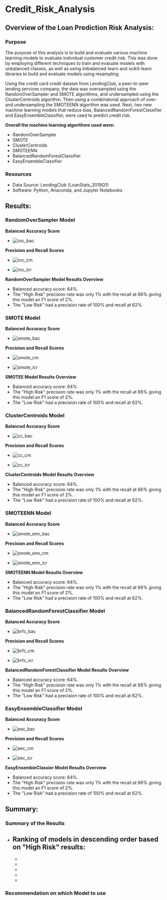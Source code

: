 # Credit_Risk_Analysis

## Overview of the Loan Prediction Risk Analysis:

### Purpose

The purpose of this analysis is to build and evaluate various machine learning models to evaluate individual customer credit risk. This was done by employing different techniques to train and evaluate models with unbalanced classes, as well as using imbalanced-learn and scikit-learn libraries to build and evaluate models using resampling.

Using the credit card credit dataset from LendingClub, a peer-to-peer lending services company, the data was oversampled using the RandomOverSampler and SMOTE algorithms, and undersampled using the ClusterCentroids algorithm. Then using a combinatorial approach of over- and undersampling the SMOTEENN algorithm was used. Next, two new machine learning models that reduce bias, BalancedRandomForestClassifier and EasyEnsembleClassifier, were used to predict credit risk. 

**Overall the machine learning algorithms used were:**
- RandomOverSampler
- SMOTE
- ClusterCentroids
- SMOTEENN
- BalancedRandomForestClassifier
- EasyEnsembleClassifier

### Resources
- Data Source: LendingClub (LoanStats_2019Q1)
- Software: Python, Anaconda, and Jupyter Notebooks


## Results:

### RandomOverSampler Model

**Balanced Accuracy Score**

- ![roc_bac](https://github.com/pfrivas/Credit_Risk_Analysis/blob/main/Images/RandomOversampler%20Model/RandomOverSampler_BalancedAccuracyScore.png)

**Precision and Recall Scores**

- ![roc_cm](https://github.com/pfrivas/Credit_Risk_Analysis/blob/main/Images/RandomOversampler%20Model/RandomOverSampler_ConfusionMatrix.png)

- ![roc_icr](https://github.com/pfrivas/Credit_Risk_Analysis/blob/main/Images/RandomOversampler%20Model/RandomOversampler_ICR.png)

**RandomOverSampler Model Results Overview**
- Balanced accuracy score: 64%.
- The "High Risk" precision rate was only 1% with the recall at 66% giving this model an F1 score of 2%.
- The "Low Risk" had a precision rate of 100% and recall at 62%.


### SMOTE Model

**Balanced Accuracy Score**

- ![smote_bac](https://github.com/pfrivas/Credit_Risk_Analysis/blob/main/Images/SMOTE%20Model/SMOTE_BalancedAccuracyScore.png)

**Precision and Recall Scores**

- ![smote_cm](https://github.com/pfrivas/Credit_Risk_Analysis/blob/main/Images/SMOTE%20Model/SMOTE_ConfusionMatrix.png)

- ![smote_icr](https://github.com/pfrivas/Credit_Risk_Analysis/blob/main/Images/SMOTE%20Model/SMOTE_ICR.png)

**SMOTEE Model Results Overview**
- Balanced accuracy score: 64%.
- The "High Risk" precision rate was only 1% with the recall at 66% giving this model an F1 score of 2%.
- The "Low Risk" had a precision rate of 100% and recall at 62%.



### ClusterCentroids Model

**Balanced Accuracy Score**

- ![cc_bac](https://github.com/pfrivas/Credit_Risk_Analysis/blob/main/Images/ClusterCentroids%20Model/ClusterCentroids_BalancedAccuracyScore.png)

**Precision and Recall Scores**

- ![cc_cm](https://github.com/pfrivas/Credit_Risk_Analysis/blob/main/Images/ClusterCentroids%20Model/ClusterCentroids_ConfusionMatrix.png)

- ![cc_icr](https://github.com/pfrivas/Credit_Risk_Analysis/blob/main/Images/ClusterCentroids%20Model/ClusterCentroids_ICR.png)

**ClusterCentroids Model Results Overview**
- Balanced accuracy score: 64%.
- The "High Risk" precision rate was only 1% with the recall at 66% giving this model an F1 score of 2%.
- The "Low Risk" had a precision rate of 100% and recall at 62%.


### SMOTEENN Model

**Balanced Accuracy Score**

- ![smote_enn_bac](https://github.com/pfrivas/Credit_Risk_Analysis/blob/main/Images/SMOTEENN%20Model/SMOTEEN_BalancedAccuracyScore.png)

**Precision and Recall Scores**

- ![smote_enn_cm](https://github.com/pfrivas/Credit_Risk_Analysis/blob/main/Images/SMOTEENN%20Model/SMOTEEN_ConfusionMatrix.png)

- ![smote_enn_icr](https://github.com/pfrivas/Credit_Risk_Analysis/blob/main/Images/SMOTEENN%20Model/SMOTEEN_ICR.png)

**SMOTEENN Model Results Overview**
- Balanced accuracy score: 64%.
- The "High Risk" precision rate was only 1% with the recall at 66% giving this model an F1 score of 2%.
- The "Low Risk" had a precision rate of 100% and recall at 62%.


### BalancedRandomForestClassifier Model 

**Balanced Accuracy Score**

- ![brfc_bac](https://github.com/pfrivas/Credit_Risk_Analysis/blob/main/Images/BalancedRandomForest%20Classifier%20Model/RandomForest_BalancedAccuracyScore.png)

**Precision and Recall Scores**

- ![brfc_cm](https://github.com/pfrivas/Credit_Risk_Analysis/blob/main/Images/BalancedRandomForest%20Classifier%20Model/RandomForest_ConfusionMatrix.png)

- ![brfc_icr](https://github.com/pfrivas/Credit_Risk_Analysis/blob/main/Images/BalancedRandomForest%20Classifier%20Model/RandomForest_ICR.png)

**BalancedRandomForestClassifier Model Results Overview**
- Balanced accuracy score: 64%.
- The "High Risk" precision rate was only 1% with the recall at 66% giving this model an F1 score of 2%.
- The "Low Risk" had a precision rate of 100% and recall at 62%.


### EasyEnsembleClassifier Model

**Balanced Accuracy Score**

- ![eec_bac](https://github.com/pfrivas/Credit_Risk_Analysis/blob/main/Images/EasyEnsembleClassifier%20Model/EEC_BalancedAccuracyScore.png)

**Precision and Recall Scores**

- ![eec_cm](https://github.com/pfrivas/Credit_Risk_Analysis/blob/main/Images/EasyEnsembleClassifier%20Model/EEC_ConfusionMatrix.png)

- ![eec_icr](https://github.com/pfrivas/Credit_Risk_Analysis/blob/main/Images/EasyEnsembleClassifier%20Model/EEC_ICR.png)

**EasyEnsembleClassier Model Results Overview**
- Balanced accuracy score: 64%.
- The "High Risk" precision rate was only 1% with the recall at 66% giving this model an F1 score of 2%.
- The "Low Risk" had a precision rate of 100% and recall at 62%.


## Summary:

### Summary of the Results
- **Ranking of models in descending order based on "High Risk" results:**
  -
  -
  -
  -
  -
  -

### Recommendation on which Model to use
